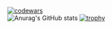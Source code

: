 [![codewars](https://www.codewars.com/users/t0lIk1/badges/large)](https://www.codewars.com/users/t0lIk1)   
![Anurag's GitHub stats](https://github-readme-stats.vercel.app/api?username=t0lIk1&show_icons=true&theme=radical)
[![trophy](https://github-profile-trophy.vercel.app/?username=t0lIk1&theme=onedark)](https://github.com/ryo-ma/github-profile-trophy)

